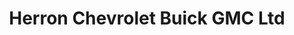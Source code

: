 ---
title: "Herron Chevrolet Buick GMC Ltd"
url: /new-glasgow/herron-chevrolet-buick-gmc-ltd/
shop: car
---